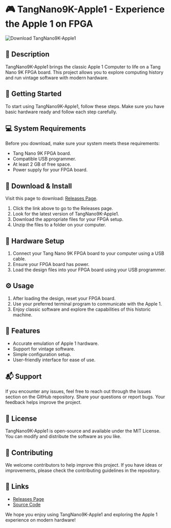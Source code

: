# 🎮 TangNano9K-Apple1 - Experience the Apple 1 on FPGA

![Download TangNano9K-Apple1](https://img.shields.io/badge/Download-TangNano9K--Apple1-brightgreen)

## 📖 Description
TangNano9K-Apple1 brings the classic Apple 1 Computer to life on a Tang Nano 9K FPGA board. This project allows you to explore computing history and run vintage software with modern hardware. 

## 🚀 Getting Started
To start using TangNano9K-Apple1, follow these steps. Make sure you have basic hardware ready and follow each step carefully.

## 💻 System Requirements
Before you download, make sure your system meets these requirements:
- Tang Nano 9K FPGA board.
- Compatible USB programmer.
- At least 2 GB of free space.
- Power supply for your FPGA board.

## 📂 Download & Install
Visit this page to download: [Releases Page](https://github.com/Kilo9000/TangNano9K-Apple1/releases).

1. Click the link above to go to the Releases page.
2. Look for the latest version of TangNano9K-Apple1.
3. Download the appropriate files for your FPGA setup.
4. Unzip the files to a folder on your computer.

## 🔌 Hardware Setup
1. Connect your Tang Nano 9K FPGA board to your computer using a USB cable.
2. Ensure your FPGA board has power.
3. Load the design files into your FPGA board using your USB programmer.

## ⚙️ Usage
1. After loading the design, reset your FPGA board.
2. Use your preferred terminal program to communicate with the Apple 1.
3. Enjoy classic software and explore the capabilities of this historic machine.

## 📝 Features
- Accurate emulation of Apple 1 hardware.
- Support for vintage software.
- Simple configuration setup.
- User-friendly interface for ease of use.

## 📬 Support
If you encounter any issues, feel free to reach out through the Issues section on the GitHub repository. Share your questions or report bugs. Your feedback helps improve the project.

## 📜 License
TangNano9K-Apple1 is open-source and available under the MIT License. You can modify and distribute the software as you like.

## 🌟 Contributing
We welcome contributors to help improve this project. If you have ideas or improvements, please check the contributing guidelines in the repository. 

## 🎯 Links
- [Releases Page](https://github.com/Kilo9000/TangNano9K-Apple1/releases)
- [Source Code](https://github.com/Kilo9000/TangNano9K-Apple1)

We hope you enjoy using TangNano9K-Apple1 and exploring the Apple 1 experience on modern hardware!